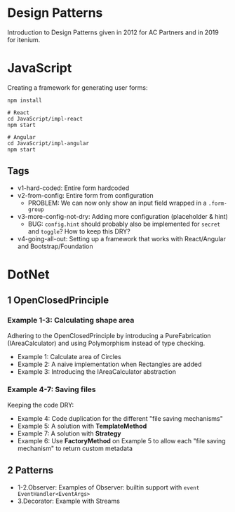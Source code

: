 Design Patterns
===============

Introduction to Design Patterns given in 2012 for AC Partners and in 2019 for itenium.

JavaScript
==========

Creating a framework for generating user forms:

```
npm install

# React
cd JavaScript/impl-react
npm start

# Angular
cd JavaScript/impl-angular
npm start
```

## Tags

- v1-hard-coded: Entire form hardcoded
- v2-from-config: Entire form from configuration
	- PROBLEM: We can now only show an input field wrapped in a `.form-group`
- v3-more-config-not-dry: Adding more configuration (placeholder & hint)
	- BUG: `config.hint` should probably also be implemented for `secret` and `toggle`? How to keep this DRY?
- v4-going-all-out: Setting up a framework that works with React/Angular and Bootstrap/Foundation


DotNet
======

1 OpenClosedPrinciple
---------------------

### Example 1-3: Calculating shape area

Adhering to the OpenClosedPrinciple by introducing a PureFabrication (IAreaCalculator)
and using Polymorphism instead of type checking.

- Example 1: Calculate area of Circles
- Example 2: A naive implementation when Rectangles are added
- Example 3: Introducing the IAreaCalculator abstraction

### Example 4-7: Saving files

Keeping the code DRY:

- Example 4: Code duplication for the different "file saving mechanisms"
- Example 5: A solution with **TemplateMethod**
- Example 7: A solution with **Strategy**
- Example 6: Use **FactoryMethod** on Example 5 to allow each "file saving mechanism" to return custom metadata


2 Patterns
----------

- 1-2.Observer: Examples of Observer: builtin support with `event EventHandler<EventArgs>`
- 3.Decorator: Example with Streams
